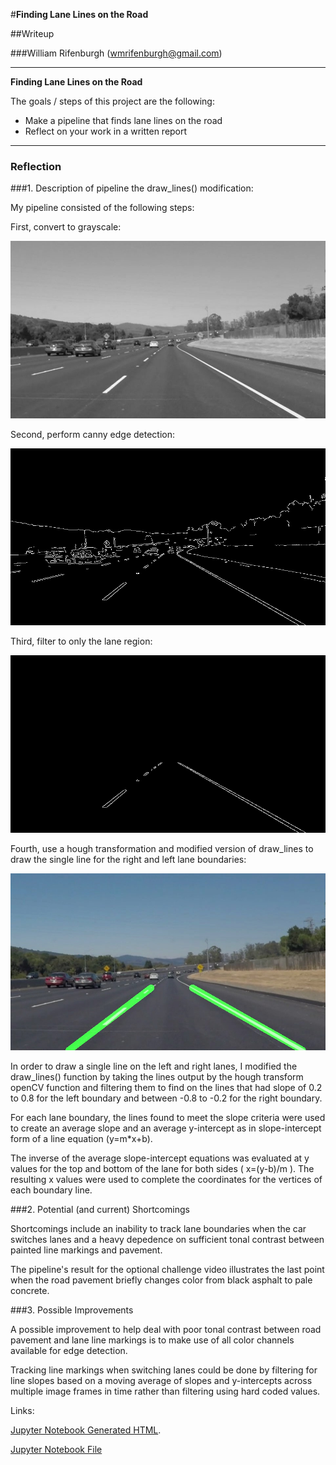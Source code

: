 #**Finding Lane Lines on the Road** 

##Writeup

###William Rifenburgh (wmrifenburgh@gmail.com)

---

**Finding Lane Lines on the Road**

The goals / steps of this project are the following:
* Make a pipeline that finds lane lines on the road
* Reflect on your work in a written report


[//]: # (Image References)

[image1]: ./writeup_outputs/grayscale_solidWhiteCurve.jpg "Grayscale"

[image2]: ./writeup_outputs/canny_solidWhiteCurve.jpg "Canny Edges"

[image3]: ./writeup_outputs/regionimage_solidWhiteCurve.jpg "Region filtered Canny Edges"

[image4]: ./writeup_outputs/output_solidWhiteCurve.jpg "Final Output"

---

### Reflection

###1. Description of pipeline the draw_lines() modification:

My pipeline consisted of the following steps:

First, convert to grayscale:

![alt text][image1]

Second, perform canny edge detection:

![alt text][image2]

Third, filter to only the lane region:

![alt text][image3]

Fourth, use a hough transformation and modified version of draw_lines to draw the single line for the right and left lane boundaries:

![alt text][image4]

In order to draw a single line on the left and right lanes, I modified the draw_lines() function by taking the lines output by the hough transform openCV function and filtering them to find on the lines that had slope of 0.2 to 0.8 for the left boundary and between -0.8 to -0.2 for the right boundary.

For each lane boundary, the lines found to meet the slope criteria were used to create an average slope and an average y-intercept as in slope-intercept form of a line equation (y=m*x+b).

The inverse of the average slope-intercept equations was evaluated at y values for the top and bottom of the lane for both sides ( x=(y-b)/m ). The resulting x values were used to complete the coordinates for the vertices of each boundary line. 



###2. Potential (and current) Shortcomings

Shortcomings include an inability to track lane boundaries when the car switches lanes and a heavy depedence on sufficient tonal contrast between painted line markings and pavement.

The pipeline's result for the optional challenge video illustrates the last point when the road pavement briefly changes color from black asphalt to pale concrete.

###3. Possible Improvements

A possible improvement to help deal with poor tonal contrast between road pavement and lane line markings is to make use of all color channels available for edge detection.

Tracking line markings when switching lanes could be done by filtering for line slopes based on a moving average of slopes and y-intercepts across multiple image frames in time rather than filtering using hard coded values.

Links:

[Jupyter Notebook Generated HTML](https://github.com/wmrifenb/CarND-LaneLines-P1/blob/master/P1.html).

[Jupyter Notebook File](https://github.com/wmrifenb/CarND-LaneLines-P1/blob/master/P1.ipynb)
